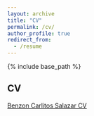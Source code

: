 ```yaml
---
layout: archive
title: "CV"
permalink: /cv/
author_profile: true
redirect_from:
  - /resume
---
```


{% include base_path %}

## CV

<a href="BCSResume2025May17.pdf" target="_blank">Benzon Carlitos Salazar CV</a>

<!-- ## Publications

  <ul>{% for post in site.publications reversed %}
    {% include archive-single-cv.html %}
  {% endfor %}</ul> -->
  
<!-- ## Talks

  <ul>{% for post in site.talks reversed %}
    {% include archive-single-talk-cv.html  %}
  {% endfor %}</ul> -->
  
<!-- ## Teaching

  <ul>{% for post in site.teaching reversed %}
    {% include archive-single-cv.html %}
  {% endfor %}</ul> -->


